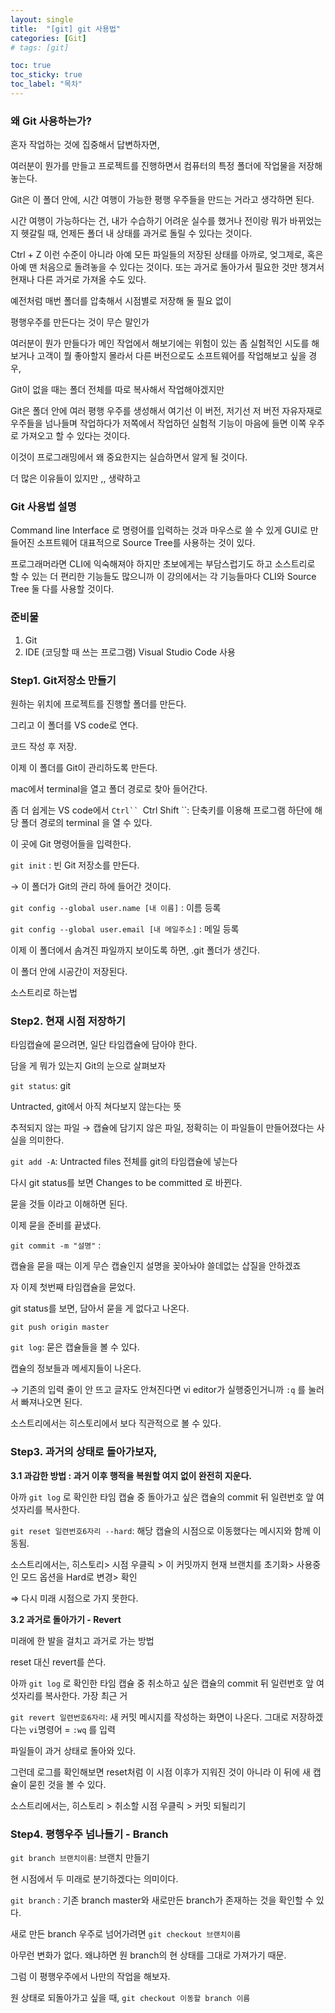 ```yaml
---
layout: single
title:  "[git] git 사용법"
categories: [Git]
# tags: [git]

toc: true
toc_sticky: true
toc_label: "목차"
---
```


### 왜 Git 사용하는가?

혼자 작업하는 것에 집중해서 답변하자면,

여러분이 뭔가를 만들고 프로젝트를 진행하면서 컴퓨터의 특정 폴더에 작업물을 저장해놓는다.

Git은 이 폴더 안에, 시간 여행이 가능한 평행 우주들을 만드는 거라고 생각하면 된다.

시간 여행이 가능하다는 건, 내가 수습하기 어려운 실수를 했거나 전이랑 뭐가 바뀌었는지 헷갈릴 때, 언제든 폴더 내 상태를 과거로 돌릴 수 있다는 것이다.

Ctrl + Z 이런 수준이 아니라 아예 모든 파일들의 저장된 상태를 아까로, 엊그제로, 혹은 아예 맨 처음으로 돌려놓을 수 있다는 것이다. 또는 과거로 돌아가서 필요한 것만 챙겨서 현재나 다른 과거로 가져올 수도 있다.

예전처럼 매번 폴더를 압축해서 시점별로 저장해 둘 필요 없이

평행우주를 만든다는 것이 무슨 말인가

여러분이 뭔가 만들다가 메인 작업에서 해보기에는 위험이 있는  좀 실험적인 시도를 해보거나 고객이 뭘 좋아할지 몰라서 다른 버전으로도 소프트웨어를 작업해보고 싶을 경우,

Git이 없을 때는 폴더 전체를 따로 복사해서 작업해야겠지만

Git은 폴더 안에 여러 평행 우주를 생성해서 여기선 이 버전, 저기선 저 버전 자유자재로 우주들을 넘나들며 작업하다가 저쪽에서 작업하던 실험적 기능이 마음에 들면 이쪽 우주로 가져오고 할 수 있다는 것이다. 

이것이 프로그래밍에서 왜 중요한지는 실습하면서 알게 될 것이다.

더 많은 이유들이 있지만 ,, 생략하고

### Git 사용법 설명

Command line Interface 로 명령어를 입력하는 것과 마우스로 쓸 수 있게 GUI로 만들어진 소프트웨어 대표적으로 Source Tree를 사용하는 것이 있다.

프로그래머라면 CLI에 익숙해져야 하지만 초보에게는 부담스럽기도 하고 소스트리로 할 수 있는 더 편리한 기능들도 많으니까 이 강의에서는 각 기능들마다 CLI와 Source Tree 둘 다를 사용할 것이다.

### 준비물

1. Git
2. IDE (코딩할 때 쓰는 프로그램) Visual Studio Code 사용

### Step1. Git저장소 만들기

원하는 위치에 프로젝트를 진행할 폴더를 만든다.

그리고 이 폴더를 VS code로 연다.

코드 작성 후 저장.

이제 이 폴더를 Git이 관리하도록 만든다.

mac에서 terminal을 열고 폴더 경로로 찾아 들어간다.

좀 더 쉽게는 VS code에서 `Ctrl`` `Ctrl Shift ``: 단축키를 이용해 프로그램 하단에 해당 폴더 경로의 terminal 을 열 수 있다.

이 곳에 Git 명령어들을 입력한다.

`git init` : 빈 Git 저장소를 만든다.

→ 이 폴더가 Git의 관리 하에 들어간 것이다.

`git config --global user.name [내 이름]`  : 이름 등록

`git config --global user.email [내 메일주소]`  : 메일 등록

이제 이 폴더에서 솜겨진 파일까지 보이도록 하면, .git 폴더가 생긴다.

이 폴더 안에 시공간이 저장된다.

소스트리로 하는법

### Step2. 현재 시점 저장하기

타임캡슐에 묻으려면, 일단 타임캡슐에 담아야 한다.

담을 게 뭐가 있는지 Git의 눈으로 살펴보자

`git status`: git

Untracted, git에서 아직 쳐다보지 않는다는 뜻

추적되지 않는 파일 → 캡슐에 담기지 않은 파일, 정확히는 이 파일들이 만들어졌다는 사실을 의미한다.

 `git add -A`:  Untracted files 전체를 git의 타임캡슐에 넣는다

다시 git status를 보면 Changes to be committed 로 바뀐다.

묻을 것들 이라고 이해하면 된다.

이제 묻을 준비를 끝냈다.

`git commit -m "설명"` : 

캡슐을 묻을 때는 이게 무슨 캡슐인지 설명을 꽂아놔야 쓸데없는 삽질을 안하겠죠

자 이제 첫번째 타임캡슐을 묻었다.

git status를 보면, 담아서 묻을 게 없다고 나온다.

`git push origin master` 

`git log`: 묻은 캡슐들을 볼 수 있다.

캡슐의 정보들과 메세지들이 나온다.

→ 기존의 입력 줄이 안 뜨고 글자도 안쳐진다면 vi editor가 실행중인거니까 `:q` 를 눌러서 빠져나오면 된다.

소스트리에서는 히스토리에서 보다 직관적으로 볼 수 있다.

### Step3. 과거의 상태로 돌아가보자,

**3.1 과감한 방법 : 과거 이후 행적을  복원할 여지 없이 완전히 지운다.**

아까 `git log` 로 확인한 타임 캡슐 중 돌아가고 싶은 캡슐의 commit 뒤 일련번호 앞 여섯자리를 복사한다. 

`git reset 일련번호6자리 --hard`: 해당 캡슐의 시점으로 이동했다는 메시지와 함께 이동됨.

소스트리에서는, 히스토리> 시점 우클릭 > 이 커밋까지 현재 브랜치를 초기화> 사용중인 모드 옵션을 Hard로 변경> 확인

⇒ 다시 미래 시점으로 가지 못한다.

**3.2 과거로 돌아가기 - Revert**

미래에 한 발을 걸치고 과거로 가는 방법

reset 대신 revert를 쓴다.

아까 `git log` 로 확인한 타임 캡슐 중 취소하고 싶은 캡슐의 commit 뒤 일련번호 앞 여섯자리를 복사한다. 가장 최근 거

`git revert 일련번호6자리`: 새 커밋 메시지를 작성하는 화면이 나온다. 그대로 저장하겠다는 `vi`명령어 = `:wq` 를 입력

파일들이 과거 상태로 돌아와 있다.

그런데 로그를 확인해보면 reset처럼 이 시점 이후가 지워진 것이 아니라 이 뒤에 새 캡슐이 묻힌 것을 볼 수 있다. 

소스트리에서는, 히스토리 > 취소할 시점 우클릭 > 커밋 되될리기 

### Step4. 평행우주 넘나들기 - Branch

`git branch 브랜치이름`: 브랜치 만들기

현 시점에서 두 미래로 분기하겠다는 의미이다.

`git branch` : 기존 branch master와 새로만든 branch가 존재하는 것을 확인할 수 있다.   

새로 만든 branch 우주로 넘어가려면 `git checkout 브랜치이름`

아무런 변화가 없다. 왜냐하면 원 branch의 현 상태를 그대로 가져가기 때문.

그럼 이 평행우주에서 나만의 작업을 해보자.

원 상태로 되돌아가고 싶을 때, `git checkout 이동할 branch 이름`